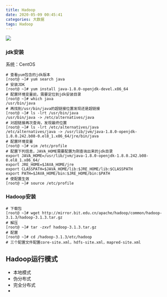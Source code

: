 ```yaml
---
title: Hadoop
date: 2020-05-09 00:45:41
categories: 大数据
tags: Hadoop
---
```


![](https://oss.forestyoung.top/river-5134258_1920.jpg)

<!--more-->

### jdk安装

系统：CentOS

```shell
# 查看yum包含的jdk版本
[root@ ~]# yum search java
# 安装JDK
[root@ ~]# yum install java-1.8.0-openjdk-devel.x86_64
# 配置环境变量前，需要定位到jdk安装目录
[root@ ~]# which java
/usr/bin/java
# 再找到/usr/bin/java的超链接位置发现还是超链接
[root@ ~]# ls -lrt /usr/bin/java
/usr/bin/java -> /etc/alternatives/java
# 对超链接再次查询，发现最终位置
[root@ ~]# ls -lrt /etc/alternatives/java
/etc/alternatives/java -> /usr/lib/jvm/java-1.8.0-openjdk-1.8.0.242.b08-0.el8_1.x86_64/jre/bin/java
# 配置环境变量
[root@ ~]# vim /etc/profile
# 配置下列信息，JAVA_HOME需要配置为刚查询出来的jdk目录
export JAVA_HOME=/usr/lib/jvm/java-1.8.0-openjdk-1.8.0.242.b08-0.el8_1.x86_64/
export JRE_HOME=$JAVA_HOME/jre
export CLASSPATH=$JAVA_HOME/lib:$JRE_HOME/lib:$CLASSPATH
export PATH=$JAVA_HOME/bin:$JRE_HOME/bin:$PATH
# 使配置生效
[root@ ~]# source /etc/profile
```

### Hadoop安装

```shell
# 下载包
[root@ ~]# wget http://mirror.bit.edu.cn/apache/hadoop/common/hadoop-3.1.3/hadoop-3.1.3.tar.gz
# 解压
[root@ ~]# tar -zxvf hadoop-3.1.3.tar.gz
# 配置
[root@ ~]# cd /hadoop-3.1.3/etc/hadoop
# 三个配置文件配置core-site.xml，hdfs-site.xml，mapred-site.xml
```



## Hadoop运行模式

- 本地模式
- 伪分布式
- 完全分布式
- 

